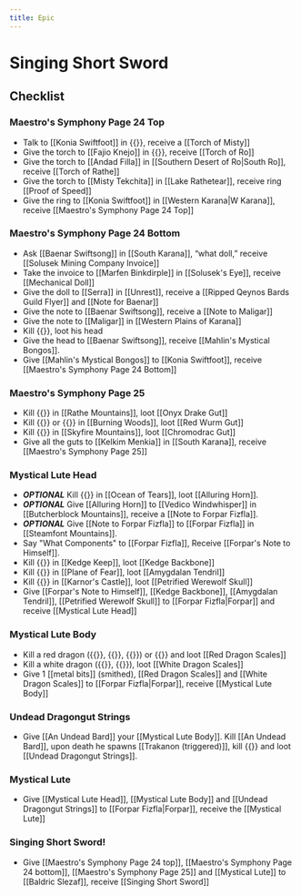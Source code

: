 ```yaml
---
title: Epic
---
```


# Singing Short Sword
## Checklist

### Maestro's Symphony Page 24 Top

- Talk to [[Konia Swiftfoot]] in {{<zone id="301" name="Western Karana">}}, receive a [[Torch of Misty]]
- Give the torch to [[Fajio Knejo]] in {{<zone id="225" name="Misty Thicket">}}, receive [[Torch of Ro]]
- Give the torch to [[Andad Filla]] in [[Southern Desert of Ro|South Ro]], receive [[Torch of Rathe]]
- Give the torch to [[Misty Tekchita]] in [[Lake Rathetear]], receive ring [[Proof of Speed]]
- Give the ring to [[Konia Swiftfoot]] in [[Western Karana|W Karana]], receive [[Maestro's Symphony Page 24 Top]]

### Maestro's Symphony Page 24 Bottom
- Ask [[Baenar Swiftsong]] in [[South Karana]], “what doll,” receive [[Solusek Mining Company Invoice]]
- Take the invoice to [[Marfen Binkdirple]] in [[Solusek's Eye]], receive [[Mechanical Doll]]
- Give the doll to [[Serra]] in [[Unrest]], receive a [[Ripped Qeynos Bards Guild Flyer]] and [[Note for Baenar]]
- Give the note to [[Baenar Swiftsong]], receive a [[Note to Maligar]]
- Give the note to [[Maligar]] in [[Western Plains of Karana]]
- Kill {{<npc id="12173" name="Maligar's Enraged Doppleganger">}}, loot his head
- Give the head to [[Baenar Swiftsong]], receive [[Mahlin's Mystical Bongos]].
- Give [[Mahlin's Mystical Bongos]] to [[Konia Swiftfoot]], receive [[Maestro's Symphony Page 24 Bottom]]

### Maestro's Symphony Page 25
- Kill {{<npc id="50323" name="Blackwing">}} in [[Rathe Mountains]], loot [[Onyx Drake Gut]]
- Kill {{<npc id="87034" name="Nezekezena">}} or {{<npc id="87148" name="Phurzikon">}} in [[Burning Woods]], loot [[Red Wurm Gut]]
- Kill {{<npc id="91085" name="Eldrig the Old">}} in [[Skyfire Mountains]], loot [[Chromodrac Gut]]
- Give all the guts to [[Kelkim Menkia]] in [[South Karana]], receive [[Maestro's Symphony Page 25]]

### Mystical Lute Head
- ***OPTIONAL*** Kill {{<npc id="69093" name="Quag Maelstrom">}} in [[Ocean of Tears]], loot [[Alluring Horn]].
- ***OPTIONAL*** Give [[Alluring Horn]] to [[Vedico Windwhisper]] in [[Butcherblock Mountains]], receive a [[Note to Forpar Fizfla]].
- ***OPTIONAL*** Give [[Note to Forpar Fizfla]] to [[Forpar Fizfla]] in [[Steamfont Mountains]].
- Say "What Components" to [[Forpar Fizfla]], Receive [[Forpar's Note to Himself]].
- Kill {{<npc id="64001" name="Phinigel Autropos">}} in [[Kedge Keep]], loot [[Kedge Backbone]]
- Kill {{<npc id="711018" name="an Amygdalan warrior">}} in [[Plane of Fear]], loot [[Amygdalan Tendril]]
- Kill {{<npc id="102103" name="a Drolvarg warlord">}} in [[Karnor's Castle]], loot [[Petrified Werewolf Skull]]
- Give [[Forpar's Note to Himself]], [[Kedge Backbone]], [[Amygdalan Tendril]], [[Petrified Werewolf Skull]] to [[Forpar Fizfla|Forpar]] and receive [[Mystical Lute Head]]

### Mystical Lute Body
- Kill a red dragon ({{<npc id="32040" name="Lord Nagafen">}}, {{<npc id="91090" name="Zordakalicus Ragefire">}}, {{<npc id="91093" name="Talendor">}}) or  {{<npc id="39148" name="Nortlav the Scalekeeper">}} and loot [[Red Dragon Scales]]
- Kill a white dragon ({{<npc id="73057" name="Lady Vox">}}, {{<npc id="86014" name="Gorenaire">}}), loot [[White Dragon Scales]]
- Give 1 [[metal bits]] (smithed), [[Red Dragon Scales]] and [[White Dragon Scales]] to [[Forpar Fizfla|Forpar]], receive [[Mystical Lute Body]]

### Undead Dragongut Strings
- Give [[An Undead Bard]] your [[Mystical Lute Body]]. Kill [[An Undead Bard]], upon death he spawns [[Trakanon (triggered)]], kill {{<npc id="89181" name="Trakanon (triggered)">}} and loot [[Undead Dragongut Strings]].

### Mystical Lute
- Give [[Mystical Lute Head]], [[Mystical Lute Body]] and [[Undead Dragongut Strings]] to [[Forpar Fizfla|Forpar]], receive the [[Mystical Lute]]

### Singing Short Sword!
- Give [[Maestro's Symphony Page 24 top]], [[Maestro's Symphony Page 24 bottom]], [[Maestro's Symphony Page 25]] and [[Mystical Lute]] to [[Baldric Slezaf]], receive [[Singing Short Sword]]